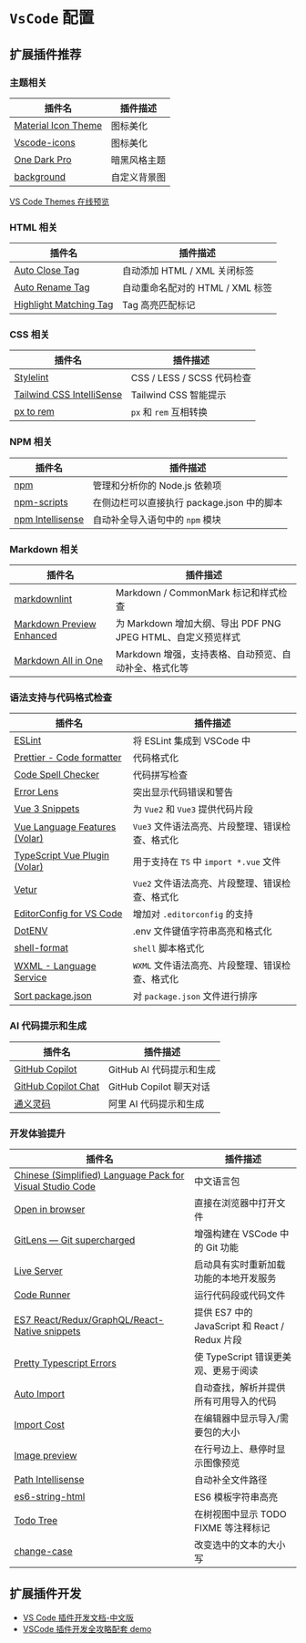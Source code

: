 # `VsCode` 配置

## 扩展插件推荐

### 主题相关

| 插件名                                                                                               | 插件描述     |
| ---------------------------------------------------------------------------------------------------- | ------------ |
| [Material Icon Theme](https://marketplace.visualstudio.com/items?itemName=PKief.material-icon-theme) | 图标美化     |
| [Vscode-icons](https://marketplace.visualstudio.com/items?itemName=vscode-icons-team.vscode-icons)   | 图标美化     |
| [One Dark Pro](https://marketplace.visualstudio.com/items?itemName=zhuangtongfa.Material-theme)      | 暗黑风格主题 |
| [background](https://marketplace.visualstudio.com/items?itemName=shalldie.background)                | 自定义背景图 |

[VS Code Themes 在线预览](https://vscodethemes.com)

### HTML 相关

| 插件名                                                                                                        | 插件描述                         |
| ------------------------------------------------------------------------------------------------------------- | -------------------------------- |
| [Auto Close Tag](https://marketplace.visualstudio.com/items?itemName=formulahendry.auto-close-tag)            | 自动添加 HTML / XML 关闭标签     |
| [Auto Rename Tag](https://marketplace.visualstudio.com/items?itemName=formulahendry.auto-rename-tag)          | 自动重命名配对的 HTML / XML 标签 |
| [Highlight Matching Tag](https://marketplace.visualstudio.com/items?itemName=vincaslt.highlight-matching-tag) | Tag 高亮匹配标记                 |

### CSS 相关

| 插件名                                                                                                     | 插件描述                   |
| ---------------------------------------------------------------------------------------------------------- | -------------------------- |
| [Stylelint](https://marketplace.visualstudio.com/items?itemName=stylelint.vscode-stylelint)                | CSS / LESS / SCSS 代码检查 |
| [Tailwind CSS IntelliSense](https://marketplace.visualstudio.com/items?itemName=bradlc.vscode-tailwindcss) | Tailwind CSS 智能提示      |
| [px to rem](https://marketplace.visualstudio.com/items?itemName=sainoba.px-to-rem)                         | `px` 和 `rem` 互相转换     |

### NPM 相关

| 插件名                                                                                                    | 插件描述                                   |
| --------------------------------------------------------------------------------------------------------- | ------------------------------------------ |
| [npm](https://marketplace.visualstudio.com/items?itemName=idered.npm)                                     | 管理和分析你的 Node.js 依赖项              |
| [npm-scripts](https://marketplace.visualstudio.com/items?itemName=jianglinghao.vscode-npm-scripts)        | 在侧边栏可以直接执行 package.json 中的脚本 |
| [npm Intellisense](https://marketplace.visualstudio.com/items?itemName=christian-kohler.npm-intellisense) | 自动补全导入语句中的 `npm` 模块            |

### Markdown 相关

| 插件名                                                                                                               | 插件描述                                                     |
| -------------------------------------------------------------------------------------------------------------------- | ------------------------------------------------------------ |
| [markdownlint](https://marketplace.visualstudio.com/items?itemName=DavidAnson.vscode-markdownlint)                   | Markdown / CommonMark 标记和样式检查                         |
| [Markdown Preview Enhanced](https://marketplace.visualstudio.com/items?itemName=shd101wyy.markdown-preview-enhanced) | 为 Markdown 增加大纲、导出 PDF PNG JPEG HTML、自定义预览样式 |
| [Markdown All in One](https://marketplace.visualstudio.com/items?itemName=yzhang.markdown-all-in-one)                | Markdown 增强，支持表格、自动预览、自动补全、格式化等        |

### 语法支持与代码格式检查

| 插件名                                                                                                                | 插件描述                                        |
| --------------------------------------------------------------------------------------------------------------------- | ----------------------------------------------- |
| [ESLint](https://marketplace.visualstudio.com/items?itemName=dbaeumer.vscode-eslint)                                  | 将 ESLint 集成到 VSCode 中                      |
| [Prettier - Code formatter](https://marketplace.visualstudio.com/items?itemName=esbenp.prettier-vscode)               | 代码格式化                                      |
| [Code Spell Checker](https://marketplace.visualstudio.com/items?itemName=streetsidesoftware.code-spell-checker)       | 代码拼写检查                                    |
| [Error Lens](https://marketplace.visualstudio.com/items?itemName=usernamehw.errorlens)                                | 突出显示代码错误和警告                          |
| [Vue 3 Snippets](https://marketplace.visualstudio.com/items?itemName=hollowtree.vue-snippets)                         | 为 `Vue2` 和 `Vue3` 提供代码片段                |
| [Vue Language Features (Volar)](https://marketplace.visualstudio.com/items?itemName=Vue.volar)                        | `Vue3` 文件语法高亮、片段整理、错误检查、格式化 |
| [TypeScript Vue Plugin (Volar)](https://marketplace.visualstudio.com/items?itemName=Vue.vscode-typescript-vue-plugin) | 用于支持在 `TS` 中 `import *.vue` 文件          |
| [Vetur](https://marketplace.visualstudio.com/items?itemName=octref.vetur)                                             | `Vue2` 文件语法高亮、片段整理、错误检查、格式化 |
| [EditorConfig for VS Code](https://marketplace.visualstudio.com/items?itemName=EditorConfig.EditorConfig)             | 增加对 `.editorconfig` 的支持                   |
| [DotENV](https://marketplace.visualstudio.com/items?itemName=mikestead.dotenv)                                        | .env 文件键值字符串高亮和格式化                 |
| [shell-format](https://marketplace.visualstudio.com/items?itemName=foxundermoon.shell-format)                         | `shell` 脚本格式化                              |
| [WXML - Language Service](https://marketplace.visualstudio.com/items?itemName=qiu8310.minapp-vscode)                  | `WXML` 文件语法高亮、片段整理、错误检查、格式化 |
| [Sort package.json](https://marketplace.visualstudio.com/items?itemName=psioniq.psi-header)                           | 对 `package.json` 文件进行排序                  |

### AI 代码提示和生成

| 插件名                                                                                         | 插件描述                 |
| ---------------------------------------------------------------------------------------------- | ------------------------ |
| [GitHub Copilot](https://marketplace.visualstudio.com/items?itemName=GitHub.copilot)           | GitHub AI 代码提示和生成 |
| [GitHub Copilot Chat](https://marketplace.visualstudio.com/items?itemName=GitHub.copilot-chat) | GitHub Copilot 聊天对话  |
| [通义灵码](https://marketplace.visualstudio.com/items?itemName=Alibaba-Cloudtongyi-lingma)     | 阿里 AI 代码提示和生成   |

### 开发体验提升

| 插件名                                                                                                                                                  | 插件描述                                       |
| ------------------------------------------------------------------------------------------------------------------------------------------------------- | ---------------------------------------------- |
| [Chinese (Simplified) Language Pack for Visual Studio Code](https://marketplace.visualstudio.com/items?itemName=MS-CEINTL.vscode-language-pack-zh-hans) | 中文语言包                                     |
| [Open in browser](https://marketplace.visualstudio.com/items?itemName=techer.open-in-browser)                                                           | 直接在浏览器中打开文件                         |
| [GitLens — Git supercharged](https://marketplace.visualstudio.com/items?itemName=eamodio.gitlens)                                                       | 增强构建在 VSCode 中的 Git 功能                |
| [Live Server](https://marketplace.visualstudio.com/items?itemName=ritwickdey.LiveServer)                                                                | 启动具有实时重新加载功能的本地开发服务         |
| [Code Runner](https://marketplace.visualstudio.com/items?itemName=formulahendry.code-runner)                                                            | 运行代码段或代码文件                           |
| [ES7 React/Redux/GraphQL/React-Native snippets](https://marketplace.visualstudio.com/items?itemName=dsznajder.es7-react-js-snippets)                    | 提供 ES7 中的 JavaScript 和 React / Redux 片段 |
| [Pretty Typescript Errors](https://marketplace.visualstudio.com/items?itemName=yoavbls.pretty-ts-errors)                                                | 使 TypeScript 错误更美观、更易于阅读           |
| [Auto Import](https://marketplace.visualstudio.com/items?itemName=steoates.autoimport)                                                                  | 自动查找，解析并提供所有可用导入的代码         |
| [Import Cost](https://marketplace.visualstudio.com/items?itemName=wix.vscode-import-cost)                                                               | 在编辑器中显示导入/需要包的大小                |
| [Image preview](https://marketplace.visualstudio.com/items?itemName=kisstkondoros.vscode-gutter-preview)                                                | 在行号边上、悬停时显示图像预览                 |
| [Path Intellisense](https://marketplace.visualstudio.com/items?itemName=christian-kohler.path-intellisense)                                             | 自动补全文件路径                               |
| [es6-string-html](https://marketplace.visualstudio.com/items?itemName=Tobermory.es6-string-html)                                                        | ES6 模板字符串高亮                             |
| [Todo Tree](https://marketplace.visualstudio.com/items?itemName=Gruntfuggly.todo-tree)                                                                  | 在树视图中显示 TODO FIXME 等注释标记           |
| [change-case](https://marketplace.visualstudio.com/items?itemName=wmaurer.change-case)                                                                  | 改变选中的文本的大小写                         |

## 扩展插件开发

- [VS Code 插件开发文档-中文版](https://github.com/Liiked/VS-Code-Extension-Doc-ZH)
- [VSCode 插件开发全攻略配套 demo](https://github.com/sxei/vscode-plugin-demo)
